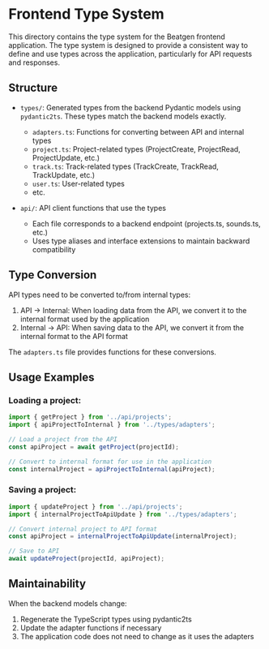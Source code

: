 # Frontend Type System

This directory contains the type system for the Beatgen frontend application. The type system is designed to provide a consistent way to define and use types across the application, particularly for API requests and responses.

## Structure

- `types/`: Generated types from the backend Pydantic models using `pydantic2ts`. These types match the backend models exactly.
  - `adapters.ts`: Functions for converting between API and internal types
  - `project.ts`: Project-related types (ProjectCreate, ProjectRead, ProjectUpdate, etc.)
  - `track.ts`: Track-related types (TrackCreate, TrackRead, TrackUpdate, etc.)
  - `user.ts`: User-related types
  - etc.

- `api/`: API client functions that use the types
  - Each file corresponds to a backend endpoint (projects.ts, sounds.ts, etc.)
  - Uses type aliases and interface extensions to maintain backward compatibility

## Type Conversion

API types need to be converted to/from internal types:

1. API → Internal: When loading data from the API, we convert it to the internal format used by the application
2. Internal → API: When saving data to the API, we convert it from the internal format to the API format

The `adapters.ts` file provides functions for these conversions.

## Usage Examples

### Loading a project:

```typescript
import { getProject } from '../api/projects';
import { apiProjectToInternal } from '../types/adapters';

// Load a project from the API
const apiProject = await getProject(projectId);

// Convert to internal format for use in the application
const internalProject = apiProjectToInternal(apiProject);
```

### Saving a project:

```typescript
import { updateProject } from '../api/projects';
import { internalProjectToApiUpdate } from '../types/adapters';

// Convert internal project to API format
const apiProject = internalProjectToApiUpdate(internalProject);

// Save to API
await updateProject(projectId, apiProject);
```

## Maintainability

When the backend models change:
1. Regenerate the TypeScript types using pydantic2ts
2. Update the adapter functions if necessary
3. The application code does not need to change as it uses the adapters